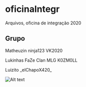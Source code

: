 # oficinaIntegr
Arquivos, oficina de integração 2020 

## Grupo
<p>Matheuzin ninja123 VK2020</p>
<p>Lukinhas FaZe Clan MLG K0ZM0LL</p>
<p>Luizito _elChapoX420_</p>

![Alt text](https://imgur.com/WLR0QL2)
